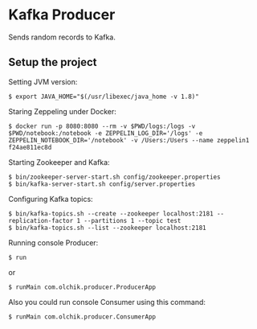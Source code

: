 Kafka Producer
==============

Sends random records to Kafka.

Setup the project
-----------------

Setting JVM version:

    $ export JAVA_HOME="$(/usr/libexec/java_home -v 1.8)"

Staring Zeppeling under Docker:

    $ docker run -p 8080:8080 --rm -v $PWD/logs:/logs -v $PWD/notebook:/notebook -e ZEPPELIN_LOG_DIR='/logs' -e ZEPPELIN_NOTEBOOK_DIR='/notebook' -v /Users:/Users --name zeppelin1 f24ae811ec8d

Starting Zookeeper and Kafka:

    $ bin/zookeeper-server-start.sh config/zookeeper.properties
    $ bin/kafka-server-start.sh config/server.properties

Configuring Kafka topics:

    $ bin/kafka-topics.sh --create --zookeeper localhost:2181 --replication-factor 1 --partitions 1 --topic test
    $ bin/kafka-topics.sh --list --zookeeper localhost:2181
    
Running console Producer:

    $ run
    
or
    
    $ runMain com.olchik.producer.ProducerApp

Also you could run console Consumer using this command:

    $ runMain com.olchik.producer.ConsumerApp